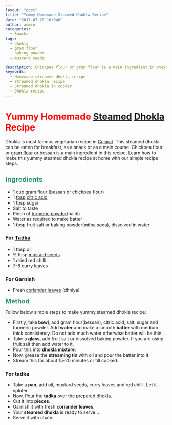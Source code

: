 ```yaml
---
layout: "post"
title: "Yummy Homemade Steamed Dhokla Recipe"
date: "2017-07-20 10:046"
author: admin
categories:
  - Snacks
tags:
  - dhokla
  - gram flour
  - baking powder
  - mustard seeds

description: Chickpea flour or gram flour is a main ingredient in steamed dhokla recipe recipe. How to make streamed dhokla recipe. Streamed Dhokla recipe in cooker.
keywords: 
  - Homemade streamed dhokla recipe
  - streamed dhokla recipe 
  - Streamed dhokla in cooker
  - Dhokla recipe
---
```

<h1><span style="color: #ff0000;"><strong>Yummy Homemade <a class="zem_slink" title="Steaming" href="http://en.wikipedia.org/wiki/Steaming" target="_blank" rel="wikipedia noopener">Steamed</a> <a class="zem_slink" title="Dhokla" href="http://en.wikipedia.org/wiki/Dhokla" target="_blank" rel="wikipedia noopener">Dhokla</a> Recipe</strong></span></h1>
Dhokla is most famous vegetarian recipe in <a class="zem_slink" title="Gujarat" href="http://en.wikipedia.org/wiki/Gujarat" target="_blank" rel="wikipedia noopener">Gujarat</a>. This steamed dhokla can be eaten for breakfast, as a snack or as a main course. Chickpea flour or <a class="zem_slink" title="Gram flour" href="http://en.wikipedia.org/wiki/Gram_flour" target="_blank" rel="wikipedia noopener">gram flour</a> or bessan is a main ingredient in this recipe. Learn how to make this yummy steamed dhokla recipe at home with our simple recipe steps.
<h2><span style="color: #339966;"><strong>Ingredients</strong></span></h2>
<ul>
 	<li><span style="font-weight: 400;">1 cup gram flour (bessan or chickpea flour)</span></li>
 	<li><span style="font-weight: 400;">1 <a class="zem_slink" title="Tablespoon" href="http://en.wikipedia.org/wiki/Tablespoon" target="_blank" rel="wikipedia noopener">tbsp</a> <a class="zem_slink" title="Citric acid" href="http://en.wikipedia.org/wiki/Citric_acid" target="_blank" rel="wikipedia noopener">citric acid</a></span></li>
 	<li><span style="font-weight: 400;">1 tbsp sugar</span></li>
 	<li><span style="font-weight: 400;">Salt to taste</span></li>
 	<li><span style="font-weight: 400;">Pinch of <a class="zem_slink" title="Turmeric" href="http://en.wikipedia.org/wiki/Turmeric" target="_blank" rel="wikipedia noopener">turmeric powder</a>(haldi)</span></li>
 	<li><span style="font-weight: 400;">Water as required to make batter</span></li>
 	<li><span style="font-weight: 400;">1 tbsp fruit salt or baking powder(mitha soda), dissolved in water</span></li>
</ul>
<h3><strong>For <a class="zem_slink" title="Tempering (Spices)" href="http://en.wikipedia.org/wiki/Tempering_%28Spices%29" target="_blank" rel="wikipedia noopener">Tadka</a></strong></h3>
<ul>
 	<li><span style="font-weight: 400;">1 tbsp oil</span></li>
 	<li><span style="font-weight: 400;">½ tbsp <a class="zem_slink" title="Mustard seed" href="http://en.wikipedia.org/wiki/Mustard_seed" target="_blank" rel="wikipedia noopener">mustard seeds</a></span></li>
 	<li><span style="font-weight: 400;">1 dried red chilli</span></li>
 	<li><span style="font-weight: 400;">7-8 curry leaves</span></li>
</ul>
<h3><strong>For Garnish</strong></h3>
<ul>
 	<li><span style="font-weight: 400;">Fresh <a class="zem_slink" title="Coriander" href="http://en.wikipedia.org/wiki/Coriander" target="_blank" rel="wikipedia noopener">coriander leaves</a> (dhniya)</span></li>
</ul>
<strong style="color: #339966; font-size: 1.25rem;">Method</strong>

Follow below simple steps to make yummy steamed dhokla recipe:
<script async src="//pagead2.googlesyndication.com/pagead/js/adsbygoogle.js"></script>
<!-- post -->
<ins class="adsbygoogle" style="display: block;" data-ad-client="ca-pub-8391089480493038" data-ad-slot="4079886109" data-ad-format="auto"></ins>
<script>
(adsbygoogle = window.adsbygoogle || []).push({});
</script>
<ul>
 	<li><span style="font-weight: 400;">Firstly, take<strong> bowl</strong>, add gram flour(bessan), citric acid, salt, sugar and turmeric powder. Add <strong>water</strong> and make a smooth <strong>batter</strong> with medium thick consistency. Do not add much water otherwise batter will be thin.</span></li>
 	<li><span style="font-weight: 400;">Take a <strong>glass</strong>, add fruit salt or dissolved baking powder. If you are using fruit salt then add water to it. </span></li>
 	<li><span style="font-weight: 400;">Pour this into <strong><a href="https://cookingteach.com/home-made-instant-khaman-dhokla/">dhokla </a>mixture</strong>.</span></li>
 	<li><span style="font-weight: 400;">Now, grease the <strong>streaming tin</strong> with oil and pour the batter into it. </span></li>
 	<li><span style="font-weight: 400;">Stream this for about 15-20 minutes or till cooked.</span></li>
</ul>
<h3><strong>For tadka</strong></h3>
<ul>
 	<li><span style="font-weight: 400;">Take a <strong>pan</strong>, add oil, mustard seeds, curry leaves and red chilli. Let it spluter.</span></li>
 	<li><span style="font-weight: 400;">Now, Pour the <strong>tadka</strong> over the prepared dhokla.</span></li>
 	<li><span style="font-weight: 400;">Cut it into<strong> pieces</strong>.</span></li>
 	<li><span style="font-weight: 400;">Garnish it with fresh <strong>coriander leaves</strong>.</span></li>
 	<li><span style="font-weight: 400;">Your <strong>steamed dhokla</strong> is ready to serve...</span></li>
 	<li>Serve it with chatni.</li>
</ul>